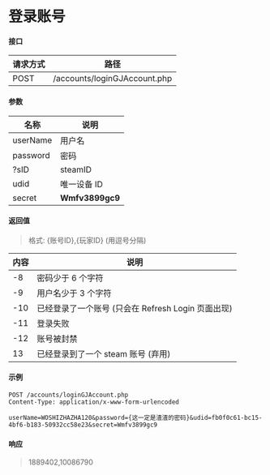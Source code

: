 # 登录账号

>

#### 接口

| 请求方式 | 路径                           |
|------|------------------------------|
| POST | /accounts/loginGJAccount.php |

#### 参数

| 名称       | 说明              |
|----------|-----------------|
| userName | 用户名             |
| password | 密码              |
| ?sID     | steamID         |
| udid     | 唯一设备 ID         |
| secret   | **Wmfv3899gc9** |

#### 返回值

> 格式: {账号ID},{玩家ID} (用逗号分隔)

| 内容  | 说明                                 |
|-----|------------------------------------|
| -8  | 密码少于 6 个字符                         |
| -9  | 用户名少于 3 个字符                        |
| -10 | 已经登录了一个账号 (只会在 Refresh Login 页面出现) |
| -11 | 登录失败                               |
| -12 | 账号被封禁                              |
| 13  | 已经登录到了一个 steam 账号 (弃用)             |

#### 示例

```
POST /accounts/loginGJAccount.php
Content-Type: application/x-www-form-urlencoded

userName=WOSHIZHAZHA120&password={这一定是渣渣的密码}&udid=fb0f0c61-bc15-4bf6-b183-50932cc58e23&secret=Wmfv3899gc9
```

#### 响应

> 1889402,10086790

